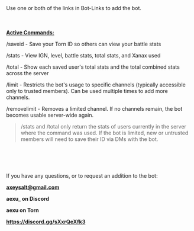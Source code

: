 Use one or both of the links in Bot-Links to add the bot.
‎‎‎‎‎‎‎‎ㅤ

‎‎‎‎‎‎‎‎ㅤ

<ins>**Active Commands:**</ins>

/saveid - Save your Torn ID so others can view your battle stats

/stats - View IGN, level, battle stats, total stats, and Xanax used

/total - Show each saved user's total stats and the total combined stats across the server

/limit - Restricts the bot's usage to specific channels (typically accessible only to trusted members). Can be used multiple times to add more channels.

/removelimit - Removes a limited channel. If no channels remain, the bot becomes usable server-wide again.

> /stats and /total only return the stats of users currently in the server where the command was used.
> If the bot is limited, new or untrusted members will need to save their ID via DMs with the bot.

‎‎‎‎‎‎‎‎ㅤ

‎‎‎‎‎‎‎‎ㅤ

If you have any questions, or to request an addition to the bot:



**axeysalt@gmail.com**

**aexu_ on Discord**

**aexu on Torn**

**https://discord.gg/sXxrQeXfk3**
